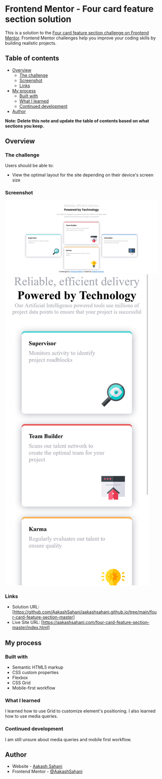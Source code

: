 # Frontend Mentor - Four card feature section solution

This is a solution to the [Four card feature section challenge on Frontend Mentor](https://www.frontendmentor.io/challenges/four-card-feature-section-weK1eFYK). Frontend Mentor challenges help you improve your coding skills by building realistic projects.

## Table of contents

- [Overview](#overview)
  - [The challenge](#the-challenge)
  - [Screenshot](#screenshot)
  - [Links](#links)
- [My process](#my-process)
  - [Built with](#built-with)
  - [What I learned](#what-i-learned)
  - [Continued development](#continued-development)
- [Author](#author)

**Note: Delete this note and update the table of contents based on what sections you keep.**

## Overview

### The challenge

Users should be able to:

- View the optimal layout for the site depending on their device's screen size

### Screenshot

![Desktop Screenshot](./Screenshot/DesktopScreenshot.png)
![Mobile Screenshot](./Screenshot/MobileScreenshot.png)

### Links

- Solution URL: [https://github.com/AakashSahani/aakashsahani.github.io/tree/main/four-card-feature-section-master]
- Live Site URL: [https://aakashsahani.com/four-card-feature-section-master/index.html]

## My process

### Built with

- Semantic HTML5 markup
- CSS custom properties
- Flexbox
- CSS Grid
- Mobile-first workflow

### What I learned

I learned how to use Grid to customize element's positioning. I also learned how to use media queries.

### Continued development

I am still unsure about media queries and mobile first workflow.

## Author

- Website - [Aakash Sahani](https://www.aakashsahani.com)
- Frontend Mentor - [@AakashSahani](https://www.frontendmentor.io/profile/yourusername)

